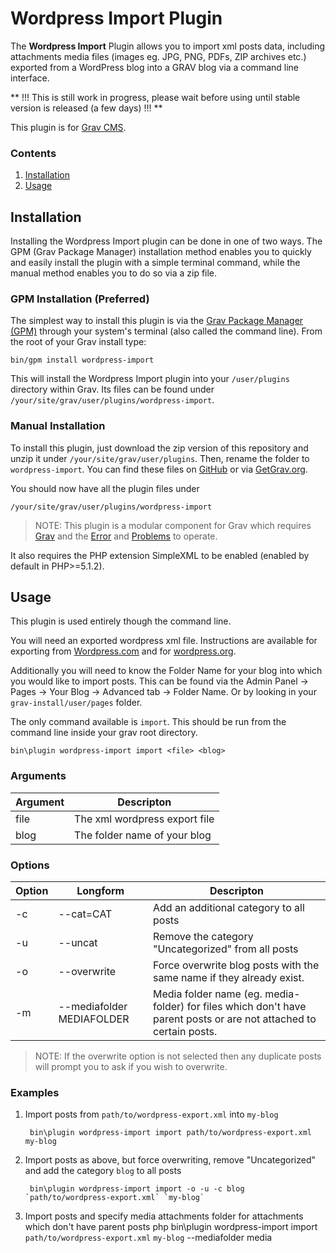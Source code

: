 # Wordpress Import Plugin

The **Wordpress Import** Plugin allows you to import xml posts data, including attachments media files (images eg. JPG, PNG, PDFs, ZIP archives etc.) exported from a WordPress blog into a GRAV blog via a command line interface.

** !!! This is still work in progress, please wait before using  until stable version is released (a few days) !!! **

This plugin is for [Grav CMS](http://github.com/getgrav/grav).

### Contents
1. [Installation](#installation)
2. [Usage](#usage)

## Installation

Installing the Wordpress Import plugin can be done in one of two ways. The GPM (Grav Package Manager) installation method enables you to quickly and easily install the plugin with a simple terminal command, while the manual method enables you to do so via a zip file.

### GPM Installation (Preferred)

The simplest way to install this plugin is via the [Grav Package Manager (GPM)](http://learn.getgrav.org/advanced/grav-gpm) through your system's terminal (also called the command line).  From the root of your Grav install type:

    bin/gpm install wordpress-import

This will install the Wordpress Import plugin into your `/user/plugins` directory within Grav. Its files can be found under `/your/site/grav/user/plugins/wordpress-import`.

### Manual Installation

To install this plugin, just download the zip version of this repository and unzip it under `/your/site/grav/user/plugins`. Then, rename the folder to `wordpress-import`. You can find these files on [GitHub](https://github.com/zacchaeus/grav-plugin-wordpress-import) or via [GetGrav.org](http://getgrav.org/downloads/plugins#extras).

You should now have all the plugin files under

    /your/site/grav/user/plugins/wordpress-import

> NOTE: This plugin is a modular component for Grav which requires [Grav](http://github.com/getgrav/grav) and the [Error](https://github.com/getgrav/grav-plugin-error) and [Problems](https://github.com/getgrav/grav-plugin-problems) to operate.

It also requires the PHP extension SimpleXML to be enabled (enabled by default in PHP>=5.1.2).

## Usage

This plugin is used entirely though the command line.

You will need an exported wordpress xml file. Instructions are available for exporting from   [Wordpress.com](https://support.wordpress.com/export/) and for [wordpress.org](https://codex.wordpress.org/Tools_Export_Screen).

Additionally you will need to know the Folder Name for your blog into which you would like to import posts. This can be found via the Admin Panel -> Pages -> Your Blog -> Advanced tab -> Folder Name. Or by looking in your `grav-install/user/pages` folder.

The only command available is `import`. This should be run from the command line inside your grav root directory.

    bin\plugin wordpress-import import <file> <blog>

### Arguments

| Argument | Descripton |
|------|-------------------------------|
| file | The xml wordpress export file |
| blog | The folder name of your blog |

### Options
| Option | Longform         | Descripton |
|--------|-------------|----------------------|
| -c | --cat=CAT | Add an additional category to all posts |
| -u | --uncat | Remove the category "Uncategorized" from all posts |
| -o | --overwrite |Force overwrite blog posts with the same name if they already exist.
| -m | --mediafolder MEDIAFOLDER | Media folder name (eg. media-folder) for files which don't have parent posts or are not attached to certain posts. |

> NOTE: If the overwrite option is not selected then any duplicate posts will prompt you to ask if you wish to overwrite.

### Examples

1. Import posts from `path/to/wordpress-export.xml` into `my-blog`

        bin\plugin wordpress-import import path/to/wordpress-export.xml my-blog

2. Import posts as above, but force overwriting, remove "Uncategorized" and add the category `blog` to all posts

        bin\plugin wordpress-import import -o -u -c blog `path/to/wordpress-export.xml` `my-blog`
        
3. Import posts and specify media attachments folder for attachments which don't have parent posts 
        php bin\plugin wordpress-import import `path/to/wordpress-export.xml` `my-blog` --mediafolder media
